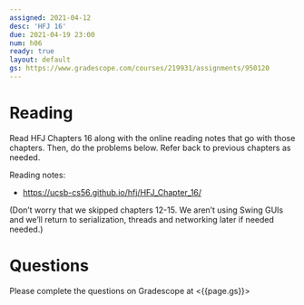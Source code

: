 ```yaml
---
assigned: 2021-04-12
desc: 'HFJ 16'
due: 2021-04-19 23:00
num: h06
ready: true
layout: default
gs: https://www.gradescope.com/courses/219931/assignments/950120
---
```


# Reading

Read HFJ Chapters 16 along with the online reading notes that go with those chapters.
Then, do the problems below. Refer back to previous chapters as needed.

Reading notes: 
* https://ucsb-cs56.github.io/hfj/HFJ_Chapter_16/

(Don’t worry that we skipped chapters 12-15. We aren’t using Swing GUIs and we’ll return to serialization, threads and networking later if needed needed.)

# Questions

Please complete the questions on Gradescope at <{{page.gs}}>
